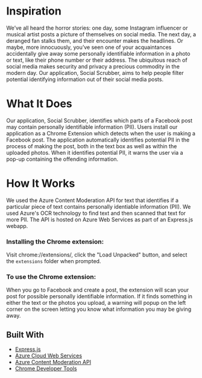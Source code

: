 # Inspiration
We’ve all heard the horror stories: one day, some Instagram influencer or musical artist posts a picture of themselves on social media. The next day, a deranged fan stalks them, and their encounter makes the headlines. Or maybe, more innocuously, you’ve seen one of your acquaintances accidentally give away some personally identifiable information in a photo or text, like their phone number or their address. The ubiquitous reach of social media makes security and privacy a precious commodity in the modern day. Our application, Social Scrubber, aims to help people filter potential identifying information out of their social media posts.

# What It Does
Our application, Social Scrubber, identifies which parts of a Facebook post may contain personally identifiable information (PII). Users install our application as a Chrome Extension which detects when the user is making a Facebook post. The application automatically identifies potential PII in the process of making the post, both in the text box as well as within the uploaded photos. When it identifies potential PII, it warns the user via a pop-up containing the offending information.

# How It Works
We used the Azure Content Moderation API for text that identifies if a particular piece of text contains personally identiable information (PII). We used Azure's OCR technology to find text and then scanned that text for more PII. The API is hosted on Azure Web Services as part of an Express.js webapp.   

### Installing the Chrome extension:

Visit chrome://extensions/, click the "Load Unpacked" button, and select the ```extensions``` folder when prompted.

### To use the Chrome extension:

When you go to Facebook and create a post, the extension will scan your post for possible personally identifiable information. If it finds something in either the text or the photos you upload, a warning will popup on the left corner on the screen letting you know what information you may be giving away. 

## Built With

- [Express.js](https://expressjs.com/)
- [Azure Cloud Web Services](https://azure.microsoft.com/en-us/services/cloud-services/)
- [Azure Content Moderation API](https://azure.microsoft.com/en-us/services/cognitive-services/content-moderator/)
- [Chrome Developer Tools](https://developer.chrome.com/extensions/devguide)

 
